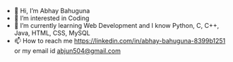 - 👋 Hi, I’m Abhay Bahuguna
- 👀 I’m interested in Coding
- 🌱 I’m currently learning Web Development and I know Python, C, C++, Java, HTML, CSS, MySQL
- 📫 How to reach me 
https://linkedin.com/in/abhay-bahuguna-8399b1251 or my email id abjun504@gmail.com
<!---
Abhay056/Abhay056 is a ✨ special ✨ repository because its `README.md` (this file) appears on your GitHub profile.
You can click the Preview link to take a look at your changes.
--->
